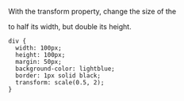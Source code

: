 With the transform property, change the size of the <div> to half its width, but double its height.

    div {
      width: 100px;
      height: 100px;
      margin: 50px;
      background-color: lightblue;
      border: 1px solid black;
      transform: scale(0.5, 2);
    }
